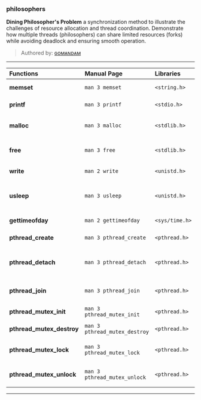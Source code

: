 ### **philosophers**
**Dining Philosopher's Problem** a synchronization method to illustrate the challenges of resource allocation and thread coordination. Demonstrate how multiple threads (philosophers) can share limited resources (forks) while avoiding deadlock and ensuring smooth operation.   
> Authored by: [ɢᴏᴍᴀɴᴅᴀᴍ](https://github.com/gomandam)

---
<div align=center>
  
| Functions					| Manual Page			| Libraries				| Description
| :--						| :--					| :--					| :--
| **memset**				| `man 3 memset`		| `<string.h>`			| fill memory with a constant byte
| **printf**				| `man 3 printf`		| `<stdio.h>`			| write formatted output to stdout
| **malloc**				| `man 3 malloc`		| `<stdlib.h>`			| allocate dynamic memory
| **free**					| `man 3 free`			| `<stdlib.h>`			| free allocated dynamic memory
| **write**					| `man 2 write`			| `<unistd.h>`			| write to a file descriptor
| **usleep**				| `man 3 usleep`		| `<unistd.h>`			| suspend execution for microsecond intervals
| **gettimeofday**			| `man 2 gettimeofday`	| `<sys/time.h>`		| get the current time of day
| **pthread_create**		| `man 3 pthread_create`| `<pthread.h>`			| create a new thread
| **pthread_detach**		| `man 3 pthread_detach`| `<pthread.h>`			| detach a thread to reclaim resources automatically
| **pthread_join**			| `man 3 pthread_join`	| `<pthread.h>`			| wait for a thread to terminate
| **pthread_mutex_init**	| `man 3 pthread_mutex_init`	| `<pthread.h>`	| initialize a mutex
| **pthread_mutex_destroy**	| `man 3 pthread_mutex_destroy`	| `<pthread.h>`	| destroy a mutex
| **pthread_mutex_lock**	| `man 3 pthread_mutex_lock`	| `<pthread.h>`	| lock a mutex for thread synchronization
| **pthread_mutex_unlock**	| `man 3 pthread_mutex_unlock`	| `<pthread.h>`	| unlock a mutex for thread synchronization

---

